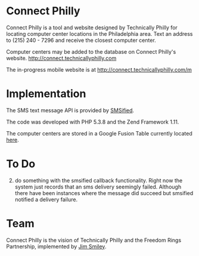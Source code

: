 Connect Philly
==============

Connect Philly is a tool and website designed by Technically Philly for locating computer 
center locations in the Philadelphia area.  Text an address to (215) 240 - 7296 
and receive the closest computer center.

Computer centers may be added to the database on Connect Philly's website. <http://connect.technicallyphilly.com>

The in-progress mobile website is at <http://connect.technicallyphilly.com/m>

Implementation
==============

The SMS text message API is provided by [SMSified](http://smsified.com).

The code was developed with PHP 5.3.8 and the Zend Framework 1.11.

The computer centers are stored in a Google Fusion Table currently 
located [here](https://www.google.com/fusiontables/DataSource?snapid=S467324OMhp).

To Do
======

2. do something with the smsified callback functionality.  Right now the system
just records that an sms delivery seemingly failed.  Although there have been
instances where the message did succeed but smsified notified a delivery failure.

Team
====

Connect Philly is the vision of Technically Philly and the Freedom Rings 
Partnership, implemented by [Jim Smiley](http://twitter.com/jimRsmiley).
